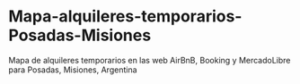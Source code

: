 # Mapa-alquileres-temporarios-Posadas-Misiones
Mapa de alquileres temporarios en las web AirBnB, Booking y MercadoLibre para Posadas, Misiones, Argentina
